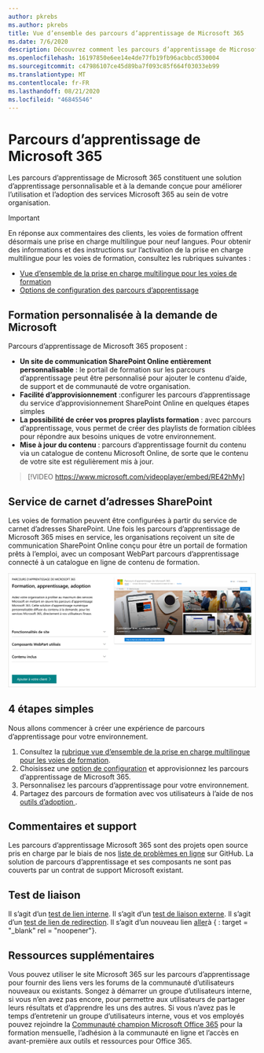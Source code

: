 ```yaml
---
author: pkrebs
ms.author: pkrebs
title: Vue d’ensemble des parcours d’apprentissage de Microsoft 365
ms.date: 7/6/2020
description: Découvrez comment les parcours d’apprentissage de Microsoft 365 peuvent accélérer l’utilisation et l’adoption des services Microsoft 365 au sein de votre organisation. Les parcours d’apprentissage incluent un composant WebPart SharePoint Online personnalisé et un site de formation modernes de communications SharePoint Online qui est facilement configuré pour votre locataire Microsoft 365.
ms.openlocfilehash: 16197850e6ee14e4de77fb19fb96acbbcd530004
ms.sourcegitcommit: c47986107ce45d89ba7f093c85f664f03033eb99
ms.translationtype: MT
ms.contentlocale: fr-FR
ms.lasthandoff: 08/21/2020
ms.locfileid: "46845546"
---
```

# <a name="microsoft-365-learning-pathways"></a>Parcours d’apprentissage de Microsoft 365 
Les parcours d’apprentissage de Microsoft 365 constituent une solution d’apprentissage personnalisable et à la demande conçue pour améliorer l’utilisation et l’adoption des services Microsoft 365 au sein de votre organisation.    

> [!IMPORTANT]
> En réponse aux commentaires des clients, les voies de formation offrent désormais une prise en charge multilingue pour neuf langues. Pour obtenir des informations et des instructions sur l’activation de la prise en charge multilingue pour les voies de formation, consultez les rubriques suivantes : 
>- [Vue d’ensemble de la prise en charge multilingue pour les voies de formation](custom_overview_ml.md) 
>- [Options de configuration des parcours d’apprentissage](custom_setupoptions.md)  

## <a name="on-demand-custom-training-from-microsoft"></a>Formation personnalisée à la demande de Microsoft

Parcours d’apprentissage de Microsoft 365 proposent :

- **Un site de communication SharePoint Online entièrement personnalisable** : le portail de formation sur les parcours d’apprentissage peut être personnalisé pour ajouter le contenu d’aide, de support et de communauté de votre organisation.
- **Facilité d’approvisionnement** :configurer les parcours d’apprentissage du service d’approvisionnement SharePoint Online en quelques étapes simples
- **La possibilité de créer vos propres playlists formation** : avec parcours d’apprentissage, vous permet de créer des playlists de formation ciblées pour répondre aux besoins uniques de votre environnement.
- **Mise à jour du contenu** : parcours d’apprentissage fournit du contenu via un catalogue de contenu Microsoft Online, de sorte que le contenu de votre site est régulièrement mis à jour.

> [!VIDEO https://www.microsoft.com/videoplayer/embed/RE42hMy]

## <a name="sharepoint-look-book-service"></a>Service de carnet d’adresses SharePoint
Les voies de formation peuvent être configurées à partir du service de carnet d’adresses SharePoint. Une fois les parcours d’apprentissage de Microsoft 365 mises en service, les organisations reçoivent un site de communication SharePoint Online conçu pour être un portail de formation prêts à l’emploi, avec un composant WebPart parcours d’apprentissage connecté à un catalogue en ligne de contenu de formation. 

![cg-provision.png](media/cg-provision.png)

## <a name="4-easy-steps"></a>4 étapes simples
Nous allons commencer à créer une expérience de parcours d’apprentissage pour votre environnement.
1. Consultez la [rubrique vue d’ensemble de la prise en charge multilingue pour les voies de formation](custom_overview_ml.md). 
2. Choisissez une [option de configuration](custom_setupoptions.md) et approvisionnez les parcours d’apprentissage de Microsoft 365.  
3. Personnalisez les parcours d’apprentissage pour votre environnement.
4. Partagez des parcours de formation avec vos utilisateurs à l’aide de nos [outils d’adoption ](driveadoption.md).

## <a name="feedback-and-support"></a>Commentaires et support

Les parcours d’apprentissage Microsoft 365 sont des projets open source pris en charge par le biais de nos [liste de problèmes en ligne](https://aka.ms/CustomLearningHelp) sur GitHub. La solution de parcours d’apprentissage et ses composants ne sont pas couverts par un contrat de support Microsoft existant.  
## <a name="link-test"></a>Test de liaison
Il s’agit d’un [test de lien interne](custom_setupoptions.md). Il s’agit d’un [test de liaison externe](https://adoption.microsoft.com/).
Il s’agit d’un [test de lien de redirection](https://aka.ms/CustomLearningHelp).
Il s’agit d’un nouveau lien [aller](http://stackoverflow.com)à { : target = "_blank" rel = "noopener"}.

## <a name="additional-resources"></a>Ressources supplémentaires
Vous pouvez utiliser le site Microsoft 365 sur les parcours d’apprentissage pour fournir des liens vers les forums de la communauté d’utilisateurs nouveaux ou existants. Songez à démarrer un groupe d’utilisateurs interne, si vous n’en avez pas encore, pour permettre aux utilisateurs de partager leurs résultats et d’apprendre les uns des autres.  Si vous n’avez pas le temps d’entretenir un groupe d’utilisateurs interne, vous et vos employés pouvez rejoindre la [Communauté champion Microsoft Office 365](https://aka.ms/O365Champions) pour la formation mensuelle, l’adhésion à la communauté en ligne et l’accès en avant-première aux outils et ressources pour Office 365.  